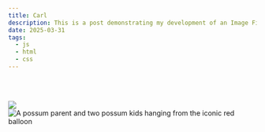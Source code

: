 ```yaml
---
title: Carl
description: This is a post demonstrating my development of an Image Filter using HTML, CSS and JS.
date: 2025-03-31
tags: 
  - js
  - html
  - css
---
```

<br>
<br>
<p>
<img src="/img/carl-homepage-1.png">
<img src="/img/possum.png" alt="A possum parent and two possum kids hanging from the iconic red balloon">
</p>
